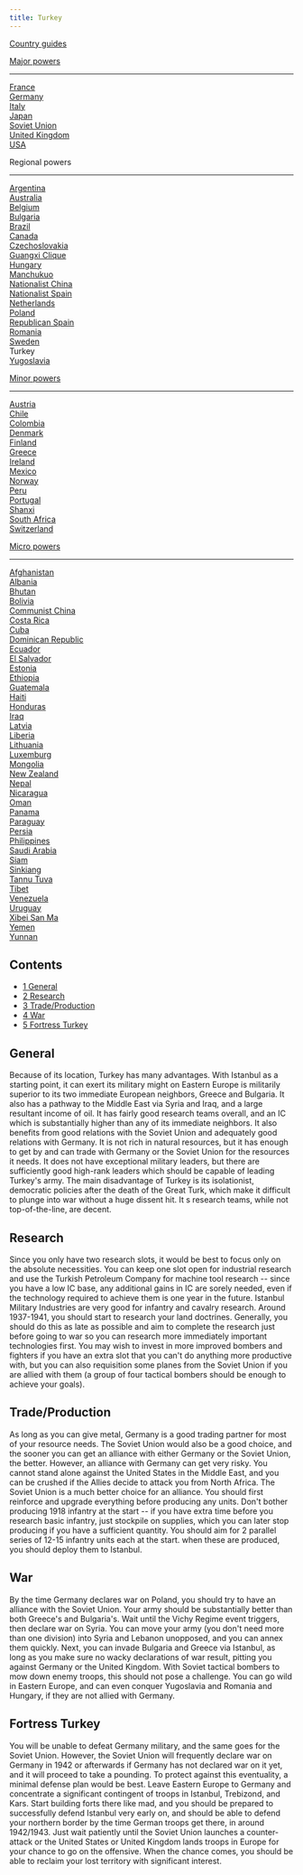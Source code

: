 ```yaml
---
title: Turkey
---
```


[Country guides](/wiki/Country_guides "Country guides")

[Major powers](/wiki/Major_power "Major power")

---

[France](/wiki/France "France")  
[Germany](/wiki/Germany "Germany")  
[Italy](/wiki/Italy "Italy")  
[Japan](/wiki/Japan "Japan")  
[Soviet Union](/wiki/Soviet_Union "Soviet Union")  
[United Kingdom](/wiki/United_Kingdom "United Kingdom")  
[USA](/wiki/USA "USA")

Regional powers

---

[Argentina](/wiki/Argentina "Argentina")  
[Australia](/wiki/Australia "Australia")  
[Belgium](/wiki/Belgium "Belgium")  
[Bulgaria](/wiki/Bulgaria "Bulgaria")  
[Brazil](/wiki/Brazil "Brazil")  
[Canada](/wiki/Canada "Canada")  
[Czechoslovakia](/wiki/Czechoslovakia "Czechoslovakia")  
[Guangxi Clique](/wiki/Guangxi_Clique "Guangxi Clique")  
[Hungary](/wiki/Hungary "Hungary")  
[Manchukuo](/wiki/Manchukuo "Manchukuo")  
[Nationalist China](/wiki/Nationalist_China "Nationalist China")  
[Nationalist Spain](/wiki/Nationalist_Spain "Nationalist Spain")  
[Netherlands](/wiki/Netherlands "Netherlands")  
[Poland](/wiki/Poland "Poland")  
[Republican Spain](/wiki/Republican_Spain "Republican Spain")  
[Romania](/wiki/Romania "Romania")  
[Sweden](/wiki/Sweden "Sweden")  
Turkey  
[Yugoslavia](/wiki/Yugoslavia "Yugoslavia")

[Minor powers](/wiki/Minor_power "Minor power")

---

[Austria](/wiki/Austria "Austria")  
[Chile](/wiki/index.php?title=Chile&action=edit&redlink=1 "Chile (page does not exist)")  
[Colombia](/wiki/index.php?title=Colombia&action=edit&redlink=1 "Colombia (page does not exist)")  
[Denmark](/wiki/Denmark "Denmark")  
[Finland](/wiki/Finland "Finland")  
[Greece](/wiki/Greece "Greece")  
[Ireland](/wiki/Ireland "Ireland")  
[Mexico](/wiki/Mexico "Mexico")  
[Norway](/wiki/index.php?title=Norway&action=edit&redlink=1 "Norway (page does not exist)")  
[Peru](/wiki/Peru "Peru")  
[Portugal](/wiki/Portugal "Portugal")  
[Shanxi](/wiki/Shanxi "Shanxi")  
[South Africa](/wiki/South_Africa "South Africa")  
[Switzerland](/wiki/Switzerland "Switzerland")

[Micro powers](/wiki/Micro_power "Micro power")

---

[Afghanistan](/wiki/Afghanistan "Afghanistan")  
[Albania](/wiki/Albania "Albania")  
[Bhutan](/wiki/Bhutan "Bhutan")  
[Bolivia](/wiki/index.php?title=Bolivia&action=edit&redlink=1 "Bolivia (page does not exist)")  
[Communist China](/wiki/Communist_China "Communist China")  
[Costa Rica](/wiki/index.php?title=Costa_Rica&action=edit&redlink=1 "Costa Rica (page does not exist)")  
[Cuba](/wiki/Cuba "Cuba")  
[Dominican Republic](/wiki/Dominican_Republic "Dominican Republic")  
[Ecuador](/wiki/index.php?title=Ecuador&action=edit&redlink=1 "Ecuador (page does not exist)")  
[El Salvador](/wiki/index.php?title=El_Salvador&action=edit&redlink=1 "El Salvador (page does not exist)")  
[Estonia](/wiki/Estonia "Estonia")  
[Ethiopia](/wiki/Ethiopia "Ethiopia")  
[Guatemala](/wiki/Guatemala "Guatemala")  
[Haiti](/wiki/index.php?title=Haiti&action=edit&redlink=1 "Haiti (page does not exist)")  
[Honduras](/wiki/index.php?title=Honduras&action=edit&redlink=1 "Honduras (page does not exist)")  
[Iraq](/wiki/Iraq "Iraq")  
[Latvia](/wiki/Latvia "Latvia")  
[Liberia](/wiki/Liberia "Liberia")  
[Lithuania](/wiki/Lithuania "Lithuania")  
[Luxemburg](/wiki/Luxemburg "Luxemburg")  
[Mongolia](/wiki/Mongolia "Mongolia")  
[New Zealand](/wiki/New_Zealand "New Zealand")  
[Nepal](/wiki/index.php?title=Nepal&action=edit&redlink=1 "Nepal (page does not exist)")  
[Nicaragua](/wiki/index.php?title=Nicaragua&action=edit&redlink=1 "Nicaragua (page does not exist)")  
[Oman](/wiki/index.php?title=Oman&action=edit&redlink=1 "Oman (page does not exist)")  
[Panama](/wiki/index.php?title=Panama&action=edit&redlink=1 "Panama (page does not exist)")  
[Paraguay](/wiki/index.php?title=Paraguay&action=edit&redlink=1 "Paraguay (page does not exist)")  
[Persia](/wiki/Persia "Persia")  
[Philippines](/wiki/index.php?title=Philippines&action=edit&redlink=1 "Philippines (page does not exist)")  
[Saudi Arabia](/wiki/index.php?title=Saudi_Arabia&action=edit&redlink=1 "Saudi Arabia (page does not exist)")  
[Siam](/wiki/Siam "Siam")  
[Sinkiang](/wiki/index.php?title=Sinkiang&action=edit&redlink=1 "Sinkiang (page does not exist)")  
[Tannu Tuva](/wiki/Tannu_Tuva "Tannu Tuva")  
[Tibet](/wiki/index.php?title=Tibet&action=edit&redlink=1 "Tibet (page does not exist)")  
[Venezuela](/wiki/index.php?title=Venezuela&action=edit&redlink=1 "Venezuela (page does not exist)")  
[Uruguay](/wiki/index.php?title=Uruguay&action=edit&redlink=1 "Uruguay (page does not exist)")  
[Xibei San Ma](/wiki/Xibei_San_Ma "Xibei San Ma")  
[Yemen](/wiki/index.php?title=Yemen&action=edit&redlink=1 "Yemen (page does not exist)")  
[Yunnan](/wiki/Yunnan "Yunnan")

## Contents

- [1 General](#General)
- [2 Research](#Research)
- [3 Trade/Production](#Trade.2FProduction)
- [4 War](#War)
- [5 Fortress Turkey](#Fortress_Turkey)

## General

Because of its location, Turkey has many advantages. With Istanbul as a starting point, it can exert its military might on Eastern Europe is militarily superior to its two immediate European neighbors, Greece and Bulgaria. It also has a pathway to the Middle East via Syria and Iraq, and a large resultant income of oil. It has fairly good research teams overall, and an IC which is substantially higher than any of its immediate neighbors. It also benefits from good relations with the Soviet Union and adequately good relations with Germany. It is not rich in natural resources, but it has enough to get by and can trade with Germany or the Soviet Union for the resources it needs. It does not have exceptional military leaders, but there are sufficiently good high-rank leaders which should be capable of leading Turkey's army. The main disadvantage of Turkey is its isolationist, democratic policies after the death of the Great Turk, which make it difficult to plunge into war without a huge dissent hit. It s research teams, while not top-of-the-line, are decent.

## Research

Since you only have two research slots, it would be best to focus only on the absolute necessities. You can keep one slot open for industrial research and use the Turkish Petroleum Company for machine tool research -- since you have a low IC base, any additional gains in IC are sorely needed, even if the technology required to achieve them is one year in the future. Istanbul Military Industries are very good for infantry and cavalry research. Around 1937-1941, you should start to research your land doctrines. Generally, you should do this as late as possible and aim to complete the research just before going to war so you can research more immediately important technologies first. You may wish to invest in more improved bombers and fighters if you have an extra slot that you can't do anything more productive with, but you can also requisition some planes from the Soviet Union if you are allied with them (a group of four tactical bombers should be enough to achieve your goals).

## Trade/Production

As long as you can give metal, Germany is a good trading partner for most of your resource needs. The Soviet Union would also be a good choice, and the sooner you can get an alliance with either Germany or the Soviet Union, the better. However, an alliance with Germany can get very risky. You cannot stand alone against the United States in the Middle East, and you can be crushed if the Allies decide to attack you from North Africa. The Soviet Union is a much better choice for an alliance. You should first reinforce and upgrade everything before producing any units. Don't bother producing 1918 infantry at the start -- if you have extra time before you research basic infantry, just stockpile on supplies, which you can later stop producing if you have a sufficient quantity. You should aim for 2 parallel series of 12-15 infantry units each at the start. when these are produced, you should deploy them to Istanbul.

## War

By the time Germany declares war on Poland, you should try to have an alliance with the Soviet Union. Your army should be substantially better than both Greece's and Bulgaria's. Wait until the Vichy Regime event triggers, then declare war on Syria. You can move your army (you don't need more than one division) into Syria and Lebanon unopposed, and you can annex them quickly. Next, you can invade Bulgaria and Greece via Istanbul, as long as you make sure no wacky declarations of war result, pitting you against Germany or the United Kingdom. With Soviet tactical bombers to mow down enemy troops, this should not pose a challenge. You can go wild in Eastern Europe, and can even conquer Yugoslavia and Romania and Hungary, if they are not allied with Germany.

## Fortress Turkey

You will be unable to defeat Germany military, and the same goes for the Soviet Union. However, the Soviet Union will frequently declare war on Germany in 1942 or afterwards if Germany has not declared war on it yet, and it will proceed to take a pounding. To protect against this eventuality, a minimal defense plan would be best. Leave Eastern Europe to Germany and concentrate a significant contingent of troops in Istanbul, Trebizond, and Kars. Start building forts there like mad, and you should be prepared to successfully defend Istanbul very early on, and should be able to defend your northern border by the time German troops get there, in around 1942/1943. Just wait patiently until the Soviet Union launches a counter-attack or the United States or United Kingdom lands troops in Europe for your chance to go on the offensive. When the chance comes, you should be able to reclaim your lost territory with significant interest.
